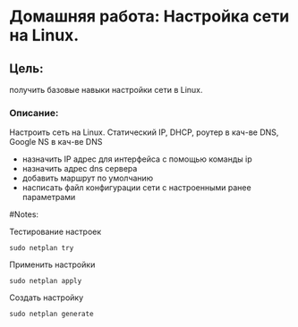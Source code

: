 # Домашняя работа: Настройка сети на Linux.

## Цель:
получить базовые навыки настройки сети в Linux.

### Описание:
Настроить сеть на Linux. Статический IP, DHCP, роутер в кач-ве DNS, Google NS в кач-ве DNS

- назначить IP адрес для интерфейса с помощью команды ip
- назначить адрес dns сервера
- добавить маршрут по умолчанию
- насписать файл конфигурации сети с настроенными ранее параметрами

#Notes:

Тестирование настроек
```
sudo netplan try
```

Применить настройки

```
sudo netplan apply
```

Создать настройку

```
sudo netplan generate
```
